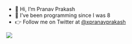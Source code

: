 - 👋 Hi, I’m Pranav Prakash
- 👀 I’ve been programming since I was 8
- 👉 Follow me on Twitter at [@xpranavprakash](https://twitter.com/xpranavprakash)


<img src="https://github-readme-stats.vercel.app/api?username=r4881t&count_private=true">

<!---
r4881t/r4881t is a ✨ special ✨ repository because its `README.md` (this file) appears on your GitHub profile.
You can click the Preview link to take a look at your changes.
--->

